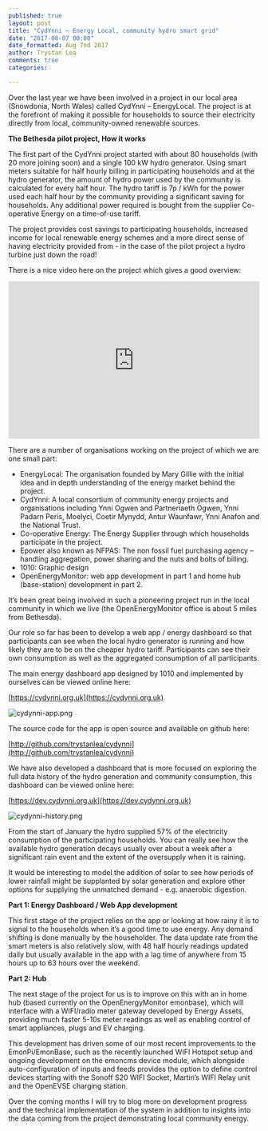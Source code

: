 ```yaml
---
published: true
layout: post
title: "CydYnni – Energy Local, community hydro smart grid"
date: "2017-08-07 00:00"
date_formatted: Aug 7nd 2017
author: Trystan Lea
comments: true
categories:

---
```


Over the last year we have been involved in a project in our local area (Snowdonia, North Wales) called CydYnni – EnergyLocal. The project is at the forefront of making it possible for households to source their electricity directly from local, community-owned renewable sources.

**The Bethesda pilot project, How it works**

The first part of the CydYnni project started with about 80 households (with 20 more joining soon) and a single 100 kW hydro generator. Using smart meters suitable for half hourly billing in participating households and at the hydro generator, the amount of hydro power used by the community is calculated for every half hour. The hydro tariff is 7p / kWh for the power used each half hour by the community providing a significant saving for households. Any additional power required is bought from the supplier Co-operative Energy on a time-of-use tariff.

The project provides cost savings to participating households, increased income for local renewable energy schemes and a more direct sense of having electricity provided from - in the case of the pilot project a hydro turbine just down the road!

There is a nice video here on the project which gives a good overview:

<iframe width="100%" height="315px" src="https://www.youtube.com/embed/3z8GrTBLw8M" frameborder="0" allowfullscreen></iframe>

There are a number of organisations working on the project of which we are one small part:

- EnergyLocal: The organisation founded by Mary Gillie with the initial idea and in depth understanding of the energy market behind the project.
- CydYnni: A local consortium of community energy projects and organisations including Ynni Ogwen and Partneriaeth Ogwen, Ynni Padarn Peris, Moelyci, Coetir Mynydd, Antur Waunfawr, Ynni Anafon and the National Trust.
- Co-operative Energy: The Energy Supplier through which households participate in the project.
- Epower also known as NFPAS: The non fossil fuel purchasing agency – handling aggregation, power sharing and the nuts and bolts of billing.
- 1010: Graphic design
- OpenEnergyMonitor: web app development in part 1 and home hub (base-station) development in part 2.

It’s been great being involved in such a pioneering project run in the local community in which we live (the OpenEnergyMonitor office is about 5 miles from Bethesda).

Our role so far has been to develop a web app / energy dashboard so that participants can see when the local hydro generator is running and how likely they are to be on the cheaper hydro tariff. Participants can see their own consumption as well as the aggregated consumption of all participants.

The main energy dashboard app designed by 1010 and implemented by ourselves can be viewed online here:

[https://cydynni.org.uk](https://cydynni.org.uk)

![cydynni-app.png]({{site.image_path}}/cydynni-app.png)

The source code for the app is open source and available on github here:

[http://github.com/trystanlea/cydynni](http://github.com/trystanlea/cydynni)

We have also developed a dashboard that is more focused on exploring the full data history of the hydro generation and community consumption, this dashboard can be viewed online here:

[https://dev.cydynni.org.uk](https://dev.cydynni.org.uk)

![cydynni-history.png]({{site.image_path}}/cydynni-history.png)

From the start of January the hydro supplied 57% of the electricity consumption of the participating households. You can really see how the available hydro generation decays usually over about a week after a significant rain event and the extent of the oversupply when it is raining.

It would be interesting to model the addition of solar to see how periods of lower rainfall might be supplanted by solar generation and explore other options for supplying the unmatched demand - e.g. anaerobic digestion.

**Part 1: Energy Dashboard / Web App development**

This first stage of the project relies on the app or looking at how rainy it is to signal to the households when it’s a good time to use energy. Any demand shifting is done manually by the householder. The data update rate from the smart meters is also relatively slow, with 48 half hourly readings updated daily but usually available in the app with a lag time of anywhere from 15 hours up to 63 hours over the weekend.

**Part 2: Hub**

The next stage of the project for us is to improve on this with an in home hub (based currently on the OpenEnergyMonitor emonbase), which will interface with a WIFI/radio meter gateway developed by Energy Assets, providing much faster 5-10s meter readings as well as enabling control of smart appliances, plugs and EV charging.

This development has driven some of our most recent improvements to the EmonPi/EmonBase, such as the recently launched WIFI Hotspot setup and ongoing development on the emoncms device module, which alongside auto-configuration of inputs and feeds provides the option to define control devices starting with the Sonoff S20 WIFI Socket, Martin’s WIFI Relay unit and the OpenEVSE charging station.

Over the coming months I will try to blog more on development progress and the technical implementation of the system in addition to insights into the data coming from the project demonstrating local community energy.
